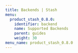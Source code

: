 ```yaml
---
title: Backends | Stash
menu:
  product_stash_0.8.0:
    identifier: backend
    name: Supported Backends
    parent: guides
    weight: 30
menu_name: product_stash_0.8.0
---
```

